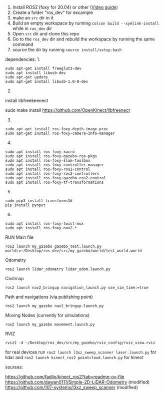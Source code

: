 1. Install ROS2 (foxy for 20.04) or other ([Video guide](https://www.youtube.com/watch?v=uWzOk0nkTcI))
2. Create a folder "ros_dev" for excample
3. make an ```src``` dir in it
5. Build an empty workspace by running ```colcon build --symlink-install``` while in ```ros_dev``` dir
6. Open ```src``` dir and clone this repo
7. Go to the ```ros_dev``` dir and rebuild the workspace by running the same command
8. source the dir by running ```source install/setup.bash```


dependencies:
1.
```
sudo apt-get install freeglut3-dev
sudo apt install libusb-dev
sudo apt-get update
sudo apt-get install libusb-1.0-0-dev
```
2.
install libfreekeenect 

sudo make install
https://github.com/OpenKinect/libfreenect

3.
```
sudo apt-get install ros-foxy-depth-image-proc
sudo apt-get install ros-foxy-camera-info-manager
```
4.
```
sudo apt install ros-foxy-xacro
sudo apt install ros-foxy-gazebo-ros-pkgs
sudo apt install ros-foxy-slam-toolbox
sudo apt install ros-foxy-controller-manager
sudo apt install ros-foxy-ros2-control
sudo apt install ros-foxy-ros2-controllers
sudo apt install ros-foxy-gazebo-ros2-control
sudo apt install ros-foxy-tf-transformations
```
5.
```
sudo pip3 install transforms3d
pip install pynput
```
6.
```
sudo apt install ros-foxy-twist-mux
sudo apt install ros-foxy-nav2-*
```


RUN
Main file 
```
ros2 launch my_gazebo gazebo_test.launch.py world:=~/Desktop/ros_dev/src/my_gazebo/world/test_world.world
```
Odometry
```
ros2 launch lidar_odometry lidar_odom.launch.py
```
Costmap
```
ros2 launch nav2_bringup navigation_launch.py use_sim_time:=true
```
Path and navigations (via publishing point)
```
ros2 launch my_gazebo nav2_bringup.launch.py
```
Moving Nodes (currently for simulations)
```
ros2 launch my_gazebo movement.launch.py
```
RVIZ
```
rviz2 -d ~/Desktop/ros_dev/src/my_gazebo/rviz_config/rviz_view.rviz
```


for real devices run 
```ros2 launch l3xz_sweep_scanner laser.launch.py``` for lidar
and
```ros2 launch kinect_ros2 pointcloud.launch.py``` for kinect




sourses:

https://github.com/fadlio/kinect_ros2?tab=readme-ov-file
https://github.com/dawan0111/Simple-2D-LiDAR-Odometry (modified)
https://github.com/107-systems/l3xz_sweep_scanner (modified)

